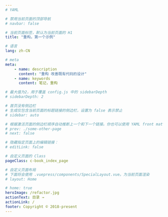 ```yaml
---
# YAML

# 禁用当前页面的顶部导航
# navbar: false

# 当前页面标签，默认为当前页面的 H1
title: "重构，第一个示例"

# 语言
lang: zh-CN

# meta
meta:
    - name: description
      content: "重构 改善既有代码的设计"
    - name: keywords
      content: 笔记，重构

# 最大值为2，用于覆盖 config.js 中的 sidebarDepth
# sidebarDepth: 2

# 首页没有侧边栏
# 生成仅包含当前页面的标题链接的侧边栏，设置为 false 表示禁止
# sidebar: auto

# 根据激活页面的侧边栏顺序自动推断上一个和下一个链接。你也可以使用 YAML front matter 来显式覆盖或禁用它们：
# prev: ./some-other-page
# next: false

# 隐藏指定页面上的编辑链接：
# editLink: false

# 自定义页面的 Class
pageClass: c-book_index_page

# 自定义页面布局
# 下面将会使用 .vuepress/components/SpecialLayout.vue。为当前页面渲染
# layout: Home

# home: true
heroImage: /refactor.jpg
actionText: 目录 →
actionLink: /
footer: Copyright © 2018-present
---
```

